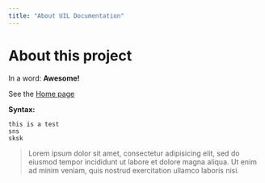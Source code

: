 ```yaml
---
title: "About UIL Documentation"
---
```


# About this project

In a word: **Awesome!**

See the [Home page](/Docs/index.html)

**Syntax:**

```
this is a test
sns
sksk
```

> Lorem ipsum dolor sit amet, consectetur adipisicing elit, sed do eiusmod
tempor incididunt ut labore et dolore magna aliqua. Ut enim ad minim veniam,
quis nostrud exercitation ullamco laboris nisi.